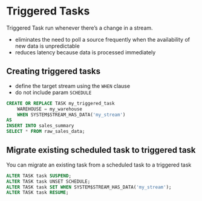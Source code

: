 # Triggered Tasks

Triggered Task run whenever there’s a change in a stream.

- eliminates the need to poll a source frequently when the availability of new data is unpredictable
- reduces latency because data is processed immediately

## Creating triggered tasks

- define the target stream using the `WHEN` clause
- do not include param `SCHEDULE`

```sql
CREATE OR REPLACE TASK my_triggered_task
    WAREHOUSE = my_warehouse
    WHEN SYSTEM$STREAM_HAS_DATA('my_stream')
AS
INSERT INTO sales_summary
SELECT * FROM raw_sales_data;
```

## Migrate existing scheduled task to triggered task

You can migrate an existing task from a scheduled task to a triggered task

```sql
ALTER TASK task SUSPEND;
ALTER TASK task UNSET SCHEDULE;
ALTER TASK task SET WHEN SYSTEM$STREAM_HAS_DATA('my_stream');
ALTER TASK task RESUME;
```

